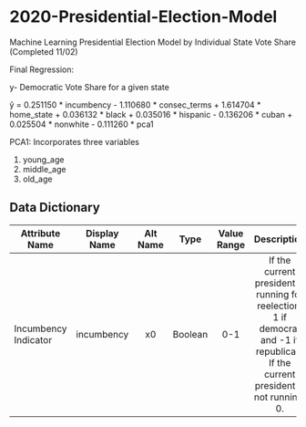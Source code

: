 # 2020-Presidential-Election-Model
Machine Learning Presidential Election Model by Individual State Vote Share (Completed 11/02)

Final Regression:

y- Democratic Vote Share for a given state

ŷ = 0.251150 * incumbency - 1.110680 * consec_terms + 1.614704 * home_state + 0.036132 * black + 0.035016 * hispanic - 0.136206 * cuban + 0.025504 * nonwhite - 0.111260 * pca1

PCA1: Incorporates three variables
1. young_age
2. middle_age
3. old_age

## Data Dictionary

| Attribute Name | Display Name | Alt Name | Type | Value Range | Description | Source |
| ------------- |:-------------:| :-------------:| :-------------:| :-------------:| :-------------:| -----:|
| Incumbency Indicator | incumbency | x0 | Boolean | 0-1 | If the current president is running for reelection, 1 if democrat and -1 if republican. If the current president is not running, 0. | https://en.wikipedia.org/wiki/United_States_presidential_election |
